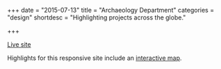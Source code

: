 +++
date = "2015-07-13"
title = "Archaeology Department"
categories = "design"
shortdesc = "Highlighting projects across the globe."

+++

<p class="center"><a href="http://www.bu.edu/archaeology/" class="live-link">Live site</a></p>

Highlights for this responsive site include an [interactive map](http://www.bu.edu/archaeology/research-fieldwork/).